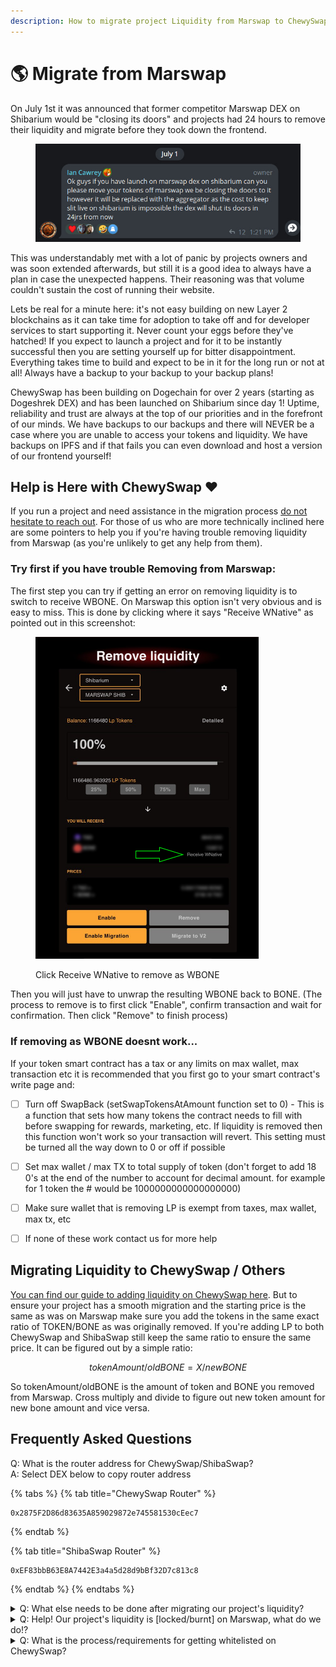 ```yaml
---
description: How to migrate project Liquidity from Marswap to ChewySwap
---
```


# 🌎 Migrate from Marswap

On July 1st it was announced that former competitor Marswap DEX on Shibarium would be "closing its doors" and projects had 24 hours to remove their liquidity and migrate before they took down the frontend.

<figure><img src="../.gitbook/assets/image.png" alt=""><figcaption></figcaption></figure>

This was understandably met with a lot of panic by projects owners and was soon extended afterwards, but still it is a good idea to always have a plan in case the unexpected happens. Their reasoning was that volume couldn't sustain the cost of running their website.&#x20;

Lets be real for a minute here: it's not easy building on new Layer 2 blockchains as it can take time for adoption to take off and for developer services to start supporting it. Never count your eggs before they've hatched! If you expect to launch a project and for it to be instantly successful then you are setting yourself up for bitter disappointment. Everything takes time to build and expect to be in it for the long run or not at all! Always have a backup to your backup to your backup plans!&#x20;

ChewySwap has been building on Dogechain for over 2 years (starting as Dogeshrek DEX) and has been launched on Shibarium since day 1! Uptime, reliability and trust are always at the top of our priorities and in the forefront of our minds. We have backups to our backups and there will NEVER be a case where you are unable to access your tokens and liquidity. We have backups on IPFS and if that fails you can even download and host a version of our frontend yourself!

## Help is Here with ChewySwap ❤️

If you run a project and need assistance in the migration process [do not hesitate to reach out](https://t.me/m/vQs2JNEBNzkx). For those of us who are more technically inclined here are some pointers to help you if you're having trouble removing liquidity from Marswap (as you're unlikely to get any help from them).



### Try first if you have trouble Removing from Marswap:

The first step you can try if getting an error on removing liquidity is to switch to receive WBONE. On Marswap this option isn't very obvious and is easy to miss. This is done by clicking where it says "Receive WNative" as pointed out in this screenshot:

<figure><img src="../.gitbook/assets/image (2).png" alt="" width="357"><figcaption><p>Click Receive WNative to remove as WBONE</p></figcaption></figure>

Then you will just have to unwrap the resulting WBONE back to BONE. (The process to remove is to first click "Enable", confirm transaction and wait for confirmation. Then click "Remove" to finish process)



### If removing as WBONE doesnt work...

If your token smart contract has a tax or any limits on max wallet, max transaction etc it is recommended that you first go to your smart contract's write page and:

* [ ] Turn off SwapBack (setSwapTokensAtAmount function set to 0) - This is a function that sets how many tokens the contract needs to fill with before swapping for rewards, marketing, etc. If liquidity is removed then this function won't work so your transaction will revert. This setting must be turned all the way down to 0 or off if possible
* [ ] Set max wallet / max TX to total supply of token (don't forget to add 18 0's at the end of the number to account for decimal amount. for example for 1 token the # would be 1000000000000000000)
* [ ] Make sure wallet that is removing LP is exempt from taxes, max wallet, max tx, etc
* [ ] If none of these work contact us for more help





## Migrating Liquidity to ChewySwap / Others

[You can find our guide to adding liquidity on ChewySwap here](../products/exchange/liquidity-pools.md). But to ensure your project has a smooth migration and the starting price is the same as was on Marswap make sure you add the tokens in the same exact ratio of TOKEN/BONE as was originally removed. If you're adding LP to both ChewySwap and ShibaSwap still keep the same ratio to ensure the same price. It can be figured out by a simple ratio:

$$
tokenAmount/oldBONE = X/newBONE
$$

So tokenAmount/oldBONE is the amount of token and BONE you removed from Marswap. Cross multiply and divide to figure out new token amount for new bone amount and vice versa.



## Frequently Asked Questions

Q: What is the router address for ChewySwap/ShibaSwap?\
A: Select DEX below to copy router address

{% tabs %}
{% tab title="ChewySwap Router" %}
```
0x2875F2D86d83635A859029872e745581530cEec7
```
{% endtab %}

{% tab title="ShibaSwap Router" %}
```
0xEF83bbB63E8A7442E3a4a5d28d9bBf32D7c813c8
```
{% endtab %}
{% endtabs %}

<details>

<summary>Q: What else needs to be done after migrating our project's liquidity?</summary>

A: If your token has a tax or rewards you'll need to also update your swap router address using write contract function named "updateSwapRouter" and set your "setSwapAtAmount" function back to a manageable amount so that the smart contract continues swapping taxes for appropriate \[marketing/rewards/burn] token. If you're using an auto burn function you'll also need to update your burn router depending on which DEX has the best liquidity for the token you're burning. \
\
_Note: Functionality depends on the smart contract, not all smart contracts allow changing swap router so you'll either have to leave some LP on marswap or launch a new smart contract._

</details>

<details>

<summary>Q: Help! Our project's liquidity is [locked/burnt] on Marswap, what do we do!?</summary>

A: You have few options for migrating liquidity if your LPhas been burnt or locked long term. Unfortunately none of these options are going to be easy depending on the number of holders.&#x20;

* You can have holders send in their tokens then swap those tokens for bone in order to get as much of the stuck liquidity out of Marswap as possible and then proceed to relaunch a new smart contract and make the starting price the same as before you started swapping out the tokens. The amount of liquidity you'll be able to extract from the liquidity pool will depend on how many people send in their tokens and you'll need to keep track of everyone's holdings that sends in tokens.
* If you have a large percentage of supply set aside for utility, staking, etc you can use that supply to swap for BONE then have holders send in their tokens for smart contract migration.
* You can automate this process to a degree using a migration smart contract but need to keep an eye out for people who try to buy after LP removal and send those tokens in. You'll need to be good at reading the blockchain to pull it off successfully and without manipulation. if your smart contract has a stop trading function or lets you set a high tax that is an option to stop people from transacting on old contract - forcing them to go through the migration process instead of possibly selling for a loss or buying a worthless token.

</details>

<details>

<summary>Q: What is the process/requirements for getting whitelisted on ChewySwap?</summary>

A: Our most basic form of listing is token logo. For tokens that don't meet our quality requirements this is the least we can do for you is make it so when users import your contract address your logo shows up.

For projects that meet certain requirements for minimum LP, LP lock and safety we ask that you contact [JiMaker ](https://t.me/m/vQs2JNEBNzkx)or join our [Telegram Community](https://t.me/ChewySwapCommunity)

</details>



